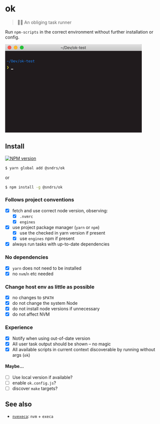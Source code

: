 # ok

> 🙇‍♂️ An obliging task runner

Run `npm-scripts` in the correct environment without further installation or config.

<img src="demo.gif" width="444">

## Install

<a href="https://npmjs.org/package/@sndrs/ok" title="View this project on NPM"><img src="https://img.shields.io/npm/v/@sndrs/ok.svg" alt="NPM version" /></a>

```bash
$ yarn global add @sndrs/ok
```

or

```bash
$ npm install -g @sndrs/ok
```

### Follows project conventions

-   [x] fetch and use correct node version, observing:
    -   [x] `.nvmrc`
    -   [x] `engines`
-   [x] use project package manager (`yarn` or `npm`)
    -   [x] use the checked in yarn version if present
    -   [x] use `engines` npm if present
-   [x] always run tasks with up-to-date dependencies

### No dependencies

-   [x] `yarn` does not need to be installed
-   [x] no `nvm`/`n` etc needed

### Change host env as little as possible

-   [x] no changes to `$PATH`
-   [x] do not change the system Node
-   [x] do not install node versions if unnecessary
-   [x] do not affect NVM

### Experience

-   [x] Notify when using out-of-date version
-   [x] All user task output should be shown – no magic
-   [x] All available scripts in current context discoverable by running without args (`ok`)

#### Maybe...

-   [ ] Use local version if available?
-   [ ] enable `ok.config.js`?
-   [ ] discover `make` targets?

## See also

-   [`nvexeca`](https://github.com/ehmicky/nvexeca): `nvm` + `execa`
